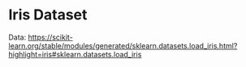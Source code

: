 # Iris Dataset

Data:
https://scikit-learn.org/stable/modules/generated/sklearn.datasets.load_iris.html?highlight=iris#sklearn.datasets.load_iris
